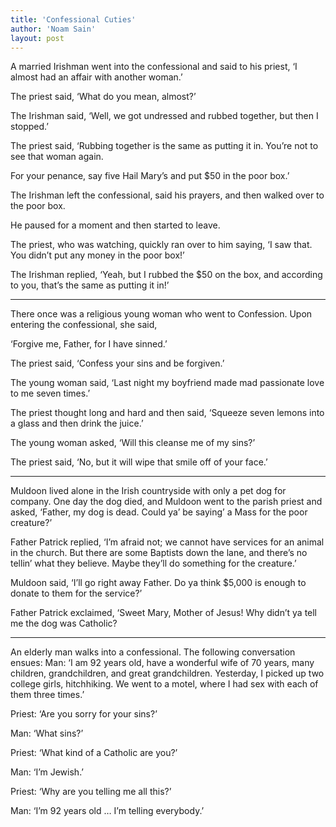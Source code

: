 ```yaml
---
title: 'Confessional Cuties'
author: 'Noam Sain'
layout: post
---
```


A married Irishman went into the confessional and said to his priest, ‘I almost had an affair with another woman.’

The priest said, ‘What do you mean, almost?’

The Irishman said, ‘Well, we got undressed and rubbed together, but then I stopped.’

The priest said, ‘Rubbing together is the same as putting it in. You’re not to see that woman again.

For your penance, say five Hail Mary’s and put $50 in the poor box.’

The Irishman left the confessional, said his prayers, and then walked over to the poor box.

He paused for a moment and then started to leave.

The priest, who was watching, quickly ran over to him saying, ‘I saw that. You didn’t put any money in the poor box!’

The Irishman replied, ‘Yeah, but I rubbed the $50 on the box, and according to you, that’s the same as putting it in!’

---

There once was a religious young woman who went to Confession. Upon entering the confessional, she said,

‘Forgive me, Father, for I have sinned.’

The priest said, ‘Confess your sins and be forgiven.’

The young woman said, ‘Last night my boyfriend made mad passionate love to me seven times.’

The priest thought long and hard and then said, ‘Squeeze seven lemons into a glass and then drink the juice.’

The young woman asked, ‘Will this cleanse me of my sins?’

The priest said, ‘No, but it will wipe that smile off of your face.’

---

Muldoon lived alone in the Irish countryside with only a pet dog for company. One day the dog died, and Muldoon went to the parish priest and asked, ‘Father, my dog is dead. Could ya’ be saying’ a Mass for the poor creature?’

Father Patrick replied, ‘I’m afraid not; we cannot have services for an animal in the church. But there are some Baptists down the lane, and there’s no tellin’ what they believe. Maybe they’ll do something for the creature.’

Muldoon said, ‘I’ll go right away Father. Do ya think $5,000 is enough to donate to them for the service?’

Father Patrick exclaimed, ‘Sweet Mary, Mother of Jesus! Why didn’t ya tell me the dog was Catholic?

---

An elderly man walks into a confessional. The following conversation ensues: Man: ‘I am 92 years old, have a wonderful wife of 70 years, many children, grandchildren, and great grandchildren. Yesterday, I picked up two college girls, hitchhiking. We went to a motel, where I had sex with each of them three times.’

Priest: ‘Are you sorry for your sins?’

Man: ‘What sins?’

Priest: ‘What kind of a Catholic are you?’

Man: ‘I’m Jewish.’

Priest: ‘Why are you telling me all this?’

Man: ‘I’m 92 years old … I’m telling everybody.’
